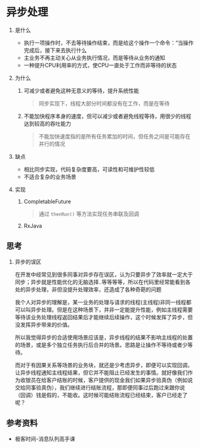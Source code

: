 # 异步处理

1. 是什么
   * 执行一项操作时，不去等待操作结束，而是给这个操作一个命令：“当操作完成后，接下来去执行什么
   * 主业务不再主动关心从业务执行情况，而是等待从业务的通知
   * 一种提升CPU利用率的方式，使CPU一直处于工作而非等待的状态

2. 为什么

   1. 可减少或者避免这种无意义的等待，提升系统性能

      > 同步实现下，线程大部分时间都没有在工作，而是在等待

   2. 不能加快程序本身的速度，但可以减少或者避免线程等待，用很少的线程达到较高的吞吐能力

      > 不能加快速度指的是所有任务累加的时间，但任务之间是可能存在并行的情况

3. 缺点

   * 相比同步实现，代码复杂度要高，可读性和可维护性较低
   * 不适合复杂的业务场景

4. 实现

   1. CompletableFuture

      > 通过 `thenRun()` 等方法实现任务串联及回调

   2. RxJava

## 思考

1. 异步的误区

   在开发中经常见到很多同事对异步存在误区，认为只要异步了效率就一定大于同步；异步就是性能优化的无脑选择..等等等等，所以在代码里经常能看到各处的异步处理，非但没提升处理效率，还造成了各种奇葩的问题

   我个人对异步的理解是，某一业务的处理与请求的线程(主线程)非同一线程都可以叫异步处理。但是在这种场景下，并非一定能提升性能，例如主线程需要等待该业务处理线程返回结果后才能继续后续操作，这个时候发挥了异步，但没发挥异步带来的价值。

   所以我觉得异步的合适使用场景应该是，异步线程的结果不影响主线程的处置的场景，或是多个独立任务执行后合并的场景。思路是让操作不等待或者少等待。

   而对于有因果关系等场景的业务块，就还是少考虑异步，即便可以实现回调，让异步线程通知主线程结果，但它并不能阻止已经发生的事情。就好像我们作为收银员在给客户结账的时候，客户提供的现金我们如果异步验真伪（例如说交给同事验真伪），我们继续进行结账流程，那即便同事过后跑过来跟你说（回调）钱是假的，不能收。这时候可能结账流程已经结束，客户已经走了呢？

   

## 参考资料

* 极客时间-消息队列高手课